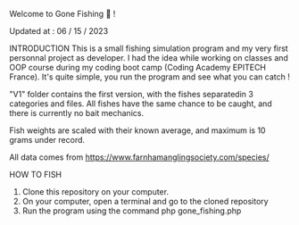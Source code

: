 Welcome to Gone Fishing 🎣 ! 

Updated at : 06 / 15 / 2023

INTRODUCTION
This is a small fishing simulation program and my very first personnal project as developer. I had the idea while working on classes and OOP course during my coding boot camp (Coding Academy EPITECH France).
It's quite simple, you run the program and see what you can catch !

"V1" folder contains the first version, with the fishes separatedin 3 categories and files. All fishes have the same chance to be caught, and there is currently no bait mechanics.

Fish weights are scaled with their known average, and maximum is 10 grams under record.

All data comes from https://www.farnhamanglingsociety.com/species/

HOW TO FISH
1. Clone this repository on your computer.
2. On your computer, open a terminal and go to the cloned repository
3. Run the program using the command php gone_fishing.php

